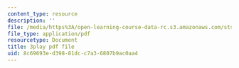 ```yaml
---
content_type: resource
description: ''
file: /media/https%3A/open-learning-course-data-rc.s3.amazonaws.com/sts-081-innovation-systems-for-science-technology-energy-manufacturing-and-health-spring-2017/8c69693ed39881dcc7a36807b9ac0aa4_lwSNTxl4b4Y.pdf
file_type: application/pdf
resourcetype: Document
title: 3play pdf file
uid: 8c69693e-d398-81dc-c7a3-6807b9ac0aa4
---
```

